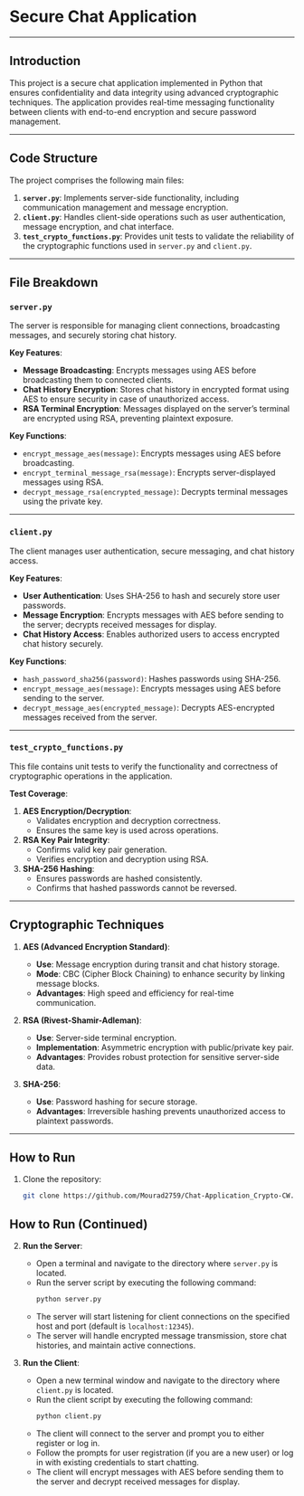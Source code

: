 # Secure Chat Application

---

## **Introduction**

This project is a secure chat application implemented in Python that ensures confidentiality and data integrity using advanced cryptographic techniques. The application provides real-time messaging functionality between clients with end-to-end encryption and secure password management.

---

## **Code Structure**

The project comprises the following main files:

1. **`server.py`**: Implements server-side functionality, including communication management and message encryption.
2. **`client.py`**: Handles client-side operations such as user authentication, message encryption, and chat interface.
3. **`test_crypto_functions.py`**: Provides unit tests to validate the reliability of the cryptographic functions used in `server.py` and `client.py`.

---

## **File Breakdown**

### **`server.py`**
The server is responsible for managing client connections, broadcasting messages, and securely storing chat history.

**Key Features**:
- **Message Broadcasting**: Encrypts messages using AES before broadcasting them to connected clients.
- **Chat History Encryption**: Stores chat history in encrypted format using AES to ensure security in case of unauthorized access.
- **RSA Terminal Encryption**: Messages displayed on the server’s terminal are encrypted using RSA, preventing plaintext exposure.

**Key Functions**:
- `encrypt_message_aes(message)`: Encrypts messages using AES before broadcasting.
- `encrypt_terminal_message_rsa(message)`: Encrypts server-displayed messages using RSA.
- `decrypt_message_rsa(encrypted_message)`: Decrypts terminal messages using the private key.

---

### **`client.py`**
The client manages user authentication, secure messaging, and chat history access.

**Key Features**:
- **User Authentication**: Uses SHA-256 to hash and securely store user passwords.
- **Message Encryption**: Encrypts messages with AES before sending to the server; decrypts received messages for display.
- **Chat History Access**: Enables authorized users to access encrypted chat history securely.

**Key Functions**:
- `hash_password_sha256(password)`: Hashes passwords using SHA-256.
- `encrypt_message_aes(message)`: Encrypts messages using AES before sending to the server.
- `decrypt_message_aes(encrypted_message)`: Decrypts AES-encrypted messages received from the server.

---

### **`test_crypto_functions.py`**
This file contains unit tests to verify the functionality and correctness of cryptographic operations in the application.

**Test Coverage**:
1. **AES Encryption/Decryption**:
   - Validates encryption and decryption correctness.
   - Ensures the same key is used across operations.
2. **RSA Key Pair Integrity**:
   - Confirms valid key pair generation.
   - Verifies encryption and decryption using RSA.
3. **SHA-256 Hashing**:
   - Ensures passwords are hashed consistently.
   - Confirms that hashed passwords cannot be reversed.

---

## **Cryptographic Techniques**

1. **AES (Advanced Encryption Standard)**:
   - **Use**: Message encryption during transit and chat history storage.
   - **Mode**: CBC (Cipher Block Chaining) to enhance security by linking message blocks.
   - **Advantages**: High speed and efficiency for real-time communication.

2. **RSA (Rivest-Shamir-Adleman)**:
   - **Use**: Server-side terminal encryption.
   - **Implementation**: Asymmetric encryption with public/private key pair.
   - **Advantages**: Provides robust protection for sensitive server-side data.

3. **SHA-256**:
   - **Use**: Password hashing for secure storage.
   - **Advantages**: Irreversible hashing prevents unauthorized access to plaintext passwords.

---

## **How to Run**

1. Clone the repository:
   ```bash
   git clone https://github.com/Mourad2759/Chat-Application_Crypto-CW.git

## **How to Run** (Continued)

2. **Run the Server**:
   - Open a terminal and navigate to the directory where `server.py` is located.
   - Run the server script by executing the following command:
     ```bash
     python server.py
     ```
   - The server will start listening for client connections on the specified host and port (default is `localhost:12345`).
   - The server will handle encrypted message transmission, store chat histories, and maintain active connections.

3. **Run the Client**:
   - Open a new terminal window and navigate to the directory where `client.py` is located.
   - Run the client script by executing the following command:
     ```bash
     python client.py
     ```
   - The client will connect to the server and prompt you to either register or log in.
   - Follow the prompts for user registration (if you are a new user) or log in with existing credentials to start chatting.
   - The client will encrypt messages with AES before sending them to the server and decrypt received messages for display.



